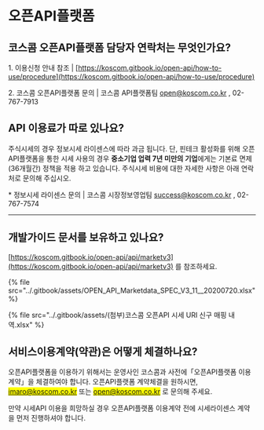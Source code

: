 # 오픈API플랫폼

## 코스콤 오픈API플랫폼 담당자 연락처는 무엇인가요?

&#x20;1\. 이용신청 안내 참조                          |    [https://koscom.gitbook.io/open-api/how-to-use/procedure](https://koscom.gitbook.io/open-api/how-to-use/procedure)

&#x20;2\. 코스콤 오픈API플랫폼 문의     |    코스콤 API플랫폼팀 open@koscom.co.kr , 02-767-7913

## **API 이용료가 따로 있나요?**

주식시세의 경우 정보시세 라이센스에 따라 과금 됩니다.  단, 핀테크 활성화를 위해 오픈API플랫폼을 통한 시세 사용의 경우 **중소기업 업력 7년 미만의 기업**에게는 기본료 면제 (36개월간) 정책을 적용 하고 있습니다. 주식시세 비용에 대한 자세한 사항은 아래 연락처로 문의해 주십시오.&#x20;

\* 정보시세 라이센스 문의                  |   코스콤 시장정보영업팀 success@koscom.co.kr , 02-767-7574&#x20;

****

## **개발가이드 문서를 보유하고 있나요?**

[ ](https://koscom.gitbook.io/open-api/api/marketv3)[https://koscom.gitbook.io/open-api/api/marketv3](https://koscom.gitbook.io/open-api/api/marketv3) 를 참조하세요.

{% file src="../.gitbook/assets/OPEN_API_Marketdata_SPEC_V3_11__20200720.xlsx" %}

{% file src="../.gitbook/assets/(첨부)코스콤 오픈API 시세 URI 신구 매핑 내역.xlsx" %}

## 서비스이용계약(약관)은 어떻게 체결하나요?

오픈API플랫폼을 이용하기 위해서는 운영사인 코스콤과 사전에「오픈API플랫폼 이용계약」을 체결하여야 합니다. 오픈API플랫폼 계약체결을 원하시면, <mark style="color:blue;">imaro@koscom.co.kr</mark> 또는 <mark style="color:blue;">open@koscom.co.kr</mark> 로 문의해 주세요.

만약 시세API 이용을 희망하실 경우 오픈API플랫폼 이용계약 전에 시세라이센스 계약을 먼저 진행하셔야 합니다.&#x20;
